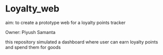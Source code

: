 # Loyalty_web
aim: to create a prototype web for a loyalty points tracker

Owner: Piyush Samanta


this repository simulated a dashboard where user can earn loyalty points and spend them for goods